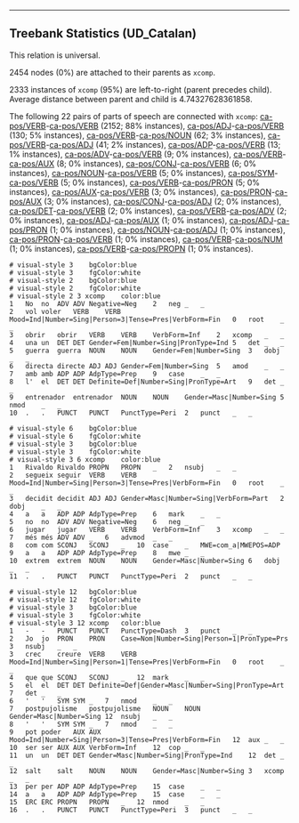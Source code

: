 

--------------------------------------------------------------------------------

## Treebank Statistics (UD_Catalan)

This relation is universal.

2454 nodes (0%) are attached to their parents as `xcomp`.

2333 instances of `xcomp` (95%) are left-to-right (parent precedes child).
Average distance between parent and child is 4.74327628361858.

The following 22 pairs of parts of speech are connected with `xcomp`: [ca-pos/VERB]()-[ca-pos/VERB]() (2152; 88% instances), [ca-pos/ADJ]()-[ca-pos/VERB]() (130; 5% instances), [ca-pos/VERB]()-[ca-pos/NOUN]() (62; 3% instances), [ca-pos/VERB]()-[ca-pos/ADJ]() (41; 2% instances), [ca-pos/ADP]()-[ca-pos/VERB]() (13; 1% instances), [ca-pos/ADV]()-[ca-pos/VERB]() (9; 0% instances), [ca-pos/VERB]()-[ca-pos/AUX]() (8; 0% instances), [ca-pos/CONJ]()-[ca-pos/VERB]() (6; 0% instances), [ca-pos/NOUN]()-[ca-pos/VERB]() (5; 0% instances), [ca-pos/SYM]()-[ca-pos/VERB]() (5; 0% instances), [ca-pos/VERB]()-[ca-pos/PRON]() (5; 0% instances), [ca-pos/AUX]()-[ca-pos/VERB]() (3; 0% instances), [ca-pos/PRON]()-[ca-pos/AUX]() (3; 0% instances), [ca-pos/CONJ]()-[ca-pos/ADJ]() (2; 0% instances), [ca-pos/DET]()-[ca-pos/VERB]() (2; 0% instances), [ca-pos/VERB]()-[ca-pos/ADV]() (2; 0% instances), [ca-pos/ADJ]()-[ca-pos/AUX]() (1; 0% instances), [ca-pos/ADJ]()-[ca-pos/PRON]() (1; 0% instances), [ca-pos/NOUN]()-[ca-pos/ADJ]() (1; 0% instances), [ca-pos/PRON]()-[ca-pos/VERB]() (1; 0% instances), [ca-pos/VERB]()-[ca-pos/NUM]() (1; 0% instances), [ca-pos/VERB]()-[ca-pos/PROPN]() (1; 0% instances).


~~~ conllu
# visual-style 3	bgColor:blue
# visual-style 3	fgColor:white
# visual-style 2	bgColor:blue
# visual-style 2	fgColor:white
# visual-style 2 3 xcomp	color:blue
1	No	no	ADV	ADV	Negative=Neg	2	neg	_	_
2	vol	voler	VERB	VERB	Mood=Ind|Number=Sing|Person=3|Tense=Pres|VerbForm=Fin	0	root	_	_
3	obrir	obrir	VERB	VERB	VerbForm=Inf	2	xcomp	_	_
4	una	un	DET	DET	Gender=Fem|Number=Sing|PronType=Ind	5	det	_	_
5	guerra	guerra	NOUN	NOUN	Gender=Fem|Number=Sing	3	dobj	_	_
6	directa	directe	ADJ	ADJ	Gender=Fem|Number=Sing	5	amod	_	_
7	amb	amb	ADP	ADP	AdpType=Prep	9	case	_	_
8	l'	el	DET	DET	Definite=Def|Number=Sing|PronType=Art	9	det	_	_
9	entrenador	entrenador	NOUN	NOUN	Gender=Masc|Number=Sing	5	nmod	_	_
10	.	.	PUNCT	PUNCT	PunctType=Peri	2	punct	_	_

~~~


~~~ conllu
# visual-style 6	bgColor:blue
# visual-style 6	fgColor:white
# visual-style 3	bgColor:blue
# visual-style 3	fgColor:white
# visual-style 3 6 xcomp	color:blue
1	Rivaldo	Rivaldo	PROPN	PROPN	_	2	nsubj	_	_
2	segueix	seguir	VERB	VERB	Mood=Ind|Number=Sing|Person=3|Tense=Pres|VerbForm=Fin	0	root	_	_
3	decidit	decidit	ADJ	ADJ	Gender=Masc|Number=Sing|VerbForm=Part	2	dobj	_	_
4	a	a	ADP	ADP	AdpType=Prep	6	mark	_	_
5	no	no	ADV	ADV	Negative=Neg	6	neg	_	_
6	jugar	jugar	VERB	VERB	VerbForm=Inf	3	xcomp	_	_
7	més	més	ADV	ADV	_	6	advmod	_	_
8	com	com	SCONJ	SCONJ	_	10	case	_	MWE=com_a|MWEPOS=ADP
9	a	a	ADP	ADP	AdpType=Prep	8	mwe	_	_
10	extrem	extrem	NOUN	NOUN	Gender=Masc|Number=Sing	6	dobj	_	_
11	.	.	PUNCT	PUNCT	PunctType=Peri	2	punct	_	_

~~~


~~~ conllu
# visual-style 12	bgColor:blue
# visual-style 12	fgColor:white
# visual-style 3	bgColor:blue
# visual-style 3	fgColor:white
# visual-style 3 12 xcomp	color:blue
1	-	-	PUNCT	PUNCT	PunctType=Dash	3	punct	_	_
2	Jo	jo	PRON	PRON	Case=Nom|Number=Sing|Person=1|PronType=Prs	3	nsubj	_	_
3	crec	creure	VERB	VERB	Mood=Ind|Number=Sing|Person=1|Tense=Pres|VerbForm=Fin	0	root	_	_
4	que	que	SCONJ	SCONJ	_	12	mark	_	_
5	el	el	DET	DET	Definite=Def|Gender=Masc|Number=Sing|PronType=Art	7	det	_	_
6	'	'	SYM	SYM	_	7	nmod	_	_
7	postpujolisme	postpujolisme	NOUN	NOUN	Gender=Masc|Number=Sing	12	nsubj	_	_
8	'	'	SYM	SYM	_	7	nmod	_	_
9	pot	poder	AUX	AUX	Mood=Ind|Number=Sing|Person=3|Tense=Pres|VerbForm=Fin	12	aux	_	_
10	ser	ser	AUX	AUX	VerbForm=Inf	12	cop	_	_
11	un	un	DET	DET	Gender=Masc|Number=Sing|PronType=Ind	12	det	_	_
12	salt	salt	NOUN	NOUN	Gender=Masc|Number=Sing	3	xcomp	_	_
13	per	per	ADP	ADP	AdpType=Prep	15	case	_	_
14	a	a	ADP	ADP	AdpType=Prep	15	case	_	_
15	ERC	ERC	PROPN	PROPN	_	12	nmod	_	_
16	.	.	PUNCT	PUNCT	PunctType=Peri	3	punct	_	_

~~~


